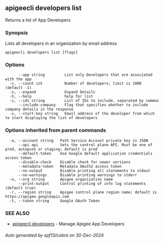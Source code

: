 ## apigeecli developers list

Returns a list of App Developers

### Synopsis

Lists all developers in an organization by email address

```
apigeecli developers list [flags]
```

### Options

```
      --app string         List only Developers that are associated with the app
  -c, --count int          Number of developers; limit is 1000 (default -1)
  -x, --expand             Expand Details
  -h, --help               help for list
  -i, --ids string         List of IDs to include, separated by commas
      --include-company    Flag that specifies whether to include company details in the response
  -s, --start-key string   Email address of the developer from which to start displaying the list of developers
```

### Options inherited from parent commands

```
  -a, --account string   Path Service Account private key in JSON
      --api api          Sets the control plane API. Must be one of prod, autopush or staging; default is prod
      --default-token    Use Google default application credentials access token
      --disable-check    Disable check for newer versions
      --metadata-token   Metadata OAuth2 access token
      --no-output        Disable printing all statements to stdout
      --no-warnings      Disable printing warnings to stderr
  -o, --org string       Apigee organization name
      --print-output     Control printing of info log statements (default true)
  -r, --region string    Apigee control plane region name; default is https://apigee.googleapis.com
  -t, --token string     Google OAuth Token
```

### SEE ALSO

* [apigeecli developers](apigeecli_developers.md)	 - Manage Apigee App Developers

###### Auto generated by spf13/cobra on 30-Dec-2024
